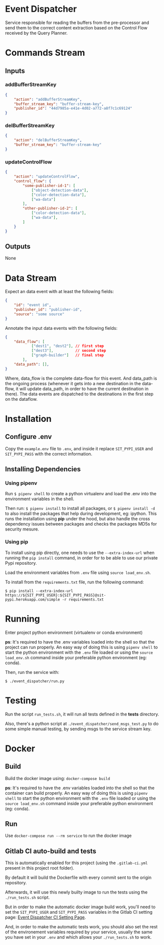 # Event Dispatcher
Service responsible for reading the buffers from the pre-processor and send them to the correct content extraction based on the Control Flow received by the Query Planner.

# Commands Stream
## Inputs
### addBufferStreamKey
```json
{
    "action": "addBufferStreamKey",
    "buffer_stream_key": "buffer-stream-key",
    "publisher_id": "44d7985a-e41e-4d02-a772-a8f7c1c69124"
}
```

### delBufferStreamKey
```json
{
    "action": "delBufferStreamKey",
    "buffer_stream_key": "buffer-stream-key"
}
```
### updateControlFlow
```json
{
    "action": "updateControlFlow",
    "control_flow": {
        "some-publisher-id-1": [
            ["object-detection-data"],
            ["color-detection-data"],
            ["wa-data"]
        ],
        "other-publisher-id-2": [
            ["color-detection-data"],
            ["wa-data"],
        ]
    }
}

```
## Outputs
None

# Data Stream
Expect an data event with at least the following fields:
```json
{
    "id": "event id",
    "publisher_id": "publisher-id",
    "source": "some source"
}
```
Annotate the input data events with the following fields:
```json
{
    "data_flow": [
            ["dest1", "dest2"], // first step
            ["dest3"],          // second step
            ["graph-builder"]   // final step
        ],
    "data_path": [],
}
```
Where, data_flow is the complete data-flow for this event.
And data_path is the ongoing process (whenever it gets into a new destination in the data-flow, it will update data_path, in order to have the current destination in there).
The data events are dispatched to the destinations in the first step on the dataflow.


# Installation

## Configure .env
Copy the `example.env` file to `.env`, and inside it replace `SIT_PYPI_USER` and `SIT_PYPI_PASS` with the correct information.

## Installing Dependencies

### Using pipenv
Run `$ pipenv shell` to create a python virtualenv and load the .env into the environment variables in the shell.

Then run: `$ pipenv install` to install all packages, or `$ pipenv install -d` to also install the packages that help during development, eg: ipython.
This runs the installation using **pip** under the hood, but also handle the cross dependency issues between packages and checks the packages MD5s for security mesure.


### Using pip
To install using pip directly, one needs to use the `--extra-index-url` when running the `pip install` command, in order for to be able to use our private Pypi repository.

Load the environment variables from `.env` file using `source load_env.sh`.

To install from the `requirements.txt` file, run the following command:
```
$ pip install --extra-index-url https://${SIT_PYPI_USER}:${SIT_PYPI_PASS}@sit-pypi.herokuapp.com/simple -r requirements.txt
```

# Running
Enter project python environment (virtualenv or conda environment)

**ps**: It's required to have the .env variables loaded into the shell so that the project can run properly. An easy way of doing this is using `pipenv shell` to start the python environment with the `.env` file loaded or using the `source load_env.sh` command inside your preferable python environment (eg: conda).

Then, run the service with:
```
$ ./event_dispatcher/run.py
```

# Testing
Run the script `run_tests.sh`, it will run all tests defined in the **tests** directory.

Also, there's a python script at `./event_dispatcher/send_msgs_test.py` to do some simple manual testing, by sending msgs to the service stream key.


# Docker
## Build
Build the docker image using: `docker-compose build`

**ps**: It's required to have the .env variables loaded into the shell so that the container can build properly. An easy way of doing this is using `pipenv shell` to start the python environment with the `.env` file loaded or using the `source load_env.sh` command inside your preferable python environment (eg: conda).

## Run
Use `docker-compose run --rm service` to run the docker image


## Gitlab CI auto-build and tests

This is automatically enabled for this project (using the `.gitlab-ci.yml` present in this project root folder).

By default it will build the Dockerfile with every commit sent to the origin repository.

Afterwards, it will use this newly builty image to run the tests using the `./run_tests.sh` script.

But in order to make the automatic docker image build work, you'll need to set the `SIT_PYPI_USER` and `SIT_PYPI_PASS` variables in the Gitlab CI setting page: [Event Dispatcher CI Setting Page](https://gitlab.insight-centre.org/sit/mps/event-dispatcher/settings/ci_cd).

And, in order to make the automatic tests work, you should also set the rest of the environement variables required by your service, usually the same you have set in your `.env` and which allows your `./run_tests.sh` to work.

